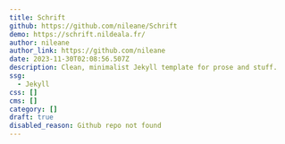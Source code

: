 ```yaml
---
title: Schrift
github: https://github.com/nileane/Schrift
demo: https://schrift.nildeala.fr/
author: nileane
author_link: https://github.com/nileane
date: 2023-11-30T02:08:56.507Z
description: Clean, minimalist Jekyll template for prose and stuff.
ssg:
  - Jekyll
css: []
cms: []
category: []
draft: true
disabled_reason: Github repo not found
---
```

